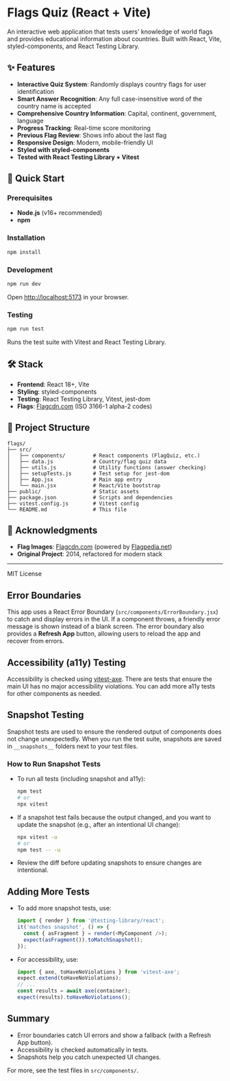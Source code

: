 # Flags Quiz (React + Vite)

An interactive web application that tests users' knowledge of world flags and provides educational information about countries. Built with React, Vite, styled-components, and React Testing Library.

## ✨ Features
- **Interactive Quiz System**: Randomly displays country flags for user identification
- **Smart Answer Recognition**: Any full case-insensitive word of the country name is accepted
- **Comprehensive Country Information**: Capital, continent, government, language
- **Progress Tracking**: Real-time score monitoring
- **Previous Flag Review**: Shows info about the last flag
- **Responsive Design**: Modern, mobile-friendly UI
- **Styled with styled-components**
- **Tested with React Testing Library + Vitest**

## 🚀 Quick Start

### Prerequisites
- **Node.js** (v16+ recommended)
- **npm**

### Installation
```bash
npm install
```

### Development
```bash
npm run dev
```
Open [http://localhost:5173](http://localhost:5173) in your browser.

### Testing
```bash
npm run test
```
Runs the test suite with Vitest and React Testing Library.

## 🛠️ Stack
- **Frontend**: React 18+, Vite
- **Styling**: styled-components
- **Testing**: React Testing Library, Vitest, jest-dom
- **Flags**: [Flagcdn.com](https://flagcdn.com/) (ISO 3166-1 alpha-2 codes)

## 📁 Project Structure
```
flags/
├── src/
│   ├── components/         # React components (FlagQuiz, etc.)
│   ├── data.js             # Country/flag quiz data
│   ├── utils.js            # Utility functions (answer checking)
│   ├── setupTests.js       # Test setup for jest-dom
│   ├── App.jsx             # Main app entry
│   └── main.jsx            # React/Vite bootstrap
├── public/                 # Static assets
├── package.json            # Scripts and dependencies
├── vitest.config.js        # Vitest config
└── README.md               # This file
```

## 🙏 Acknowledgments
- **Flag Images**: [Flagcdn.com](https://flagcdn.com/) (powered by [Flagpedia.net](https://flagpedia.net/))
- **Original Project**: 2014, refactored for modern stack

---

MIT License

## Error Boundaries

This app uses a React Error Boundary (`src/components/ErrorBoundary.jsx`) to catch and display errors in the UI. If a component throws, a friendly error message is shown instead of a blank screen. The error boundary also provides a **Refresh App** button, allowing users to reload the app and recover from errors.

## Accessibility (a11y) Testing

Accessibility is checked using [vitest-axe](https://github.com/nickcolley/vitest-axe). There are tests that ensure the main UI has no major accessibility violations. You can add more a11y tests for other components as needed.

## Snapshot Testing

Snapshot tests are used to ensure the rendered output of components does not change unexpectedly. When you run the test suite, snapshots are saved in `__snapshots__` folders next to your test files.

### How to Run Snapshot Tests

- To run all tests (including snapshot and a11y):
  ```sh
  npm test
  # or
  npx vitest
  ```

- If a snapshot test fails because the output changed, and you want to update the snapshot (e.g., after an intentional UI change):
  ```sh
  npx vitest -u
  # or
  npm test -- -u
  ```

- Review the diff before updating snapshots to ensure changes are intentional.

## Adding More Tests
- To add more snapshot tests, use:
  ```js
  import { render } from '@testing-library/react';
  it('matches snapshot', () => {
    const { asFragment } = render(<MyComponent />);
    expect(asFragment()).toMatchSnapshot();
  });
  ```
- For accessibility, use:
  ```js
  import { axe, toHaveNoViolations } from 'vitest-axe';
  expect.extend(toHaveNoViolations);
  // ...
  const results = await axe(container);
  expect(results).toHaveNoViolations();
  ```

## Summary
- Error boundaries catch UI errors and show a fallback (with a Refresh App button).
- Accessibility is checked automatically in tests.
- Snapshots help you catch unexpected UI changes.

For more, see the test files in `src/components/`.
